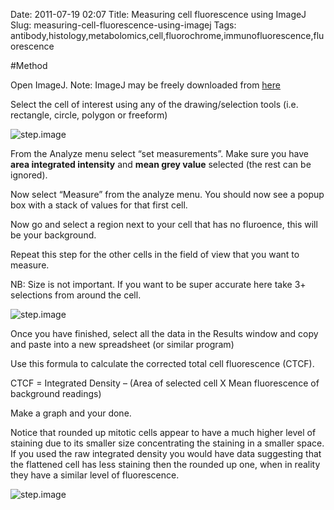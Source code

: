 Date: 2011-07-19 02:07
Title: Measuring cell fluorescence using ImageJ
Slug: measuring-cell-fluorescence-using-imagej
Tags: antibody,histology,metabolomics,cell,fluorochrome,immunofluorescence,fluorescence





#Method

Open ImageJ. Note: ImageJ may be freely downloaded from [here](http://rsbweb.nih.gov/ij/download.html)



Select the cell of interest using any of the drawing/selection tools (i.e. rectangle, circle, polygon or freeform)

![step.image](step/None/pser-imagej-setup.png)



From the Analyze menu select “set measurements”. Make sure you have **area integrated intensity** and **mean grey value** selected (the rest can be ignored).



Now select “Measure” from the analyze menu. You should now see a popup box with a stack of values for that first cell.



Now go and select a region next to your cell that has no fluroence, this will be your background.

Repeat this step for the other cells in the field of view that you want to measure.

NB: Size is not important. If you want to be super accurate here take 3+ selections from around the cell. 

![step.image](step/249/background-selection.png)



Once you have finished, select all the data in the Results window and copy and paste into a new spreadsheet (or similar program)



Use this formula to calculate the corrected total cell fluorescence (CTCF).

CTCF = Integrated Density – (Area of selected cell  X Mean fluorescence of background readings)





Make a graph and your done. 

Notice that rounded up mitotic cells appear to have a much higher level of staining due to its smaller size concentrating the staining in a smaller space. If you used the raw integrated density you would have data suggesting that the flattened cell has less staining then the rounded up one, when in reality they have a similar level of fluorescence.

![step.image](step/252/psercdkexcel.png)




